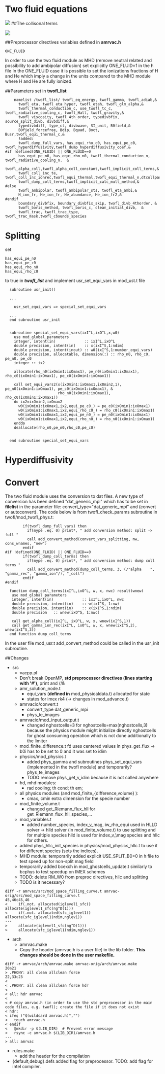 # Two fluid equations 
![](figmovdir/twofl_eq.png)
##The collisonal terms

![](figmovdir/twofl_eq_coll.png)

##Preprocessor directives variables defined in **amrvac.h**

    ONE_FLUID
In order to use the two fluid module as MHD (remove neutral related and possibility to add ambipolar diffusion) set explicitly ONE\_FLUID=1 in the h file
In the ONE\_FLUID case it is possible to set the ionizations fractions of H and He which imply a change in the units compared to the MHD module where H and He are fully ionized.

##Parameters set in **twofl\_list**

```
    namelist /twofl_list/ twofl_eq_energy, twofl_gamma, twofl_adiab,&
      twofl_eta, twofl_eta_hyper, twofl_etah, twofl_glm_alpha,&
      twofl_thermal_conduction_c, use_twofl_tc_c, twofl_radiative_cooling_c, twofl_Hall, twofl_gravity,&
      twofl_viscosity, twofl_4th_order, typedivbfix, source_split_divb, divbdiff,&
      typedivbdiff, type_ct, divbwave, SI_unit, B0field,&
      B0field_forcefree, Bdip, Bquad, Boct, Busr,twofl_equi_thermal_c,&
      !added:
      twofl_dump_full_vars, has_equi_rho_c0, has_equi_pe_c0, twofl_hyperdiffusivity,twofl_dump_hyperdiffusivity_coef,&
#if !defined(ONE_FLUID) || ONE_FLUID==0
      has_equi_pe_n0, has_equi_rho_n0, twofl_thermal_conduction_n, twofl_radiative_cooling_n,  &
      twofl_alpha_coll,twofl_alpha_coll_constant,twofl_implicit_coll_terms,&
      twofl_coll_inc_te, twofl_coll_inc_ionrec,twofl_equi_thermal,twofl_equi_thermal_n,dtcollpar,&
      twofl_dump_coll_terms,twofl_implicit_calc_mult_method,&
#else
      twofl_ambipolar, twofl_ambipolar_sts, twofl_eta_ambi,&
      H_ion_fr, He_ion_fr, He_abundance, He_ion_fr2,&
#endif
      boundary_divbfix, boundary_divbfix_skip, twofl_divb_4thorder, &
      twofl_boris_method, twofl_boris_c, clean_initial_divb,  &
      twofl_trac, twofl_trac_type, twofl_trac_mask,twofl_cbounds_species
``` 




# Splitting

set 
```
has_equi_pe_n0
has_equi_pe_c0
has_equi_rho_n0
has_equi_rho_c0
```
to true in ***twofl\_list***
and implement usr\_set\_equi\_vars in mod\_ust.t file



```
  subroutine usr_init()

  ...

    usr_set_equi_vars => special_set_equi_vars
  
  ...
  end subroutine usr_init


  subroutine special_set_equi_vars(ixI^L,ixO^L,x,w0)
    use mod_global_parameters
    integer, intent(in)             :: ixI^L,ixO^L
    double precision, intent(in)    :: x(ixI^S,1:ndim)
    double precision, intent(inout) :: w0(ixI^S,1:number_equi_vars)
    double precision, allocatable, dimension(:) :: rho_n0, rho_c0, pe_n0, pe_c0
    integer :: ix2

    allocate(rho_n0(ixOmin1:ixOmax1), pe_n0(ixOmin1:ixOmax1), rho_c0(ixOmin1:ixOmax1), pe_c0(ixOmin1:ixOmax1))

    call set_equi_vars2(x(ixOmin1:ixOmax1,ixOmin2,1), pe_n0(ixOmin1:ixOmax1), pe_c0(ixOmin1:ixOmax1), &
                        rho_n0(ixOmin1:ixOmax1), rho_c0(ixOmin1:ixOmax1))
    do ix2=ixOmin2,ixOmax2
      w0(ixOmin1:ixOmax1,ix2,equi_pe_c0_) = pe_c0(ixOmin1:ixOmax1)
      w0(ixOmin1:ixOmax1,ix2,equi_rho_c0_) = rho_c0(ixOmin1:ixOmax1)
      w0(ixOmin1:ixOmax1,ix2,equi_pe_n0_) = pe_n0(ixOmin1:ixOmax1)
      w0(ixOmin1:ixOmax1,ix2,equi_rho_n0_) = rho_n0(ixOmin1:ixOmax1)
    enddo
    deallocate(rho_n0,pe_n0,rho_c0,pe_c0)


  end subroutine special_set_equi_vars

```


# Hyperdiffusivity
# Convert



The two fluid module uses the conversion to dat files.  A new type of conversion has been defined "dat_generic_mpi"
which has to be set in **filelist** in the parameter file:
    convert_type="dat_generic_mpi"
and (convert or autoconvert). 
The code below is from twofl\_check\_params subroutine in twofl/mod\_twofl\_phys.t:

```
        if(twofl_dump_full_vars) then
          if(mype .eq. 0) print*, " add conversion method: split -> full "
          call add_convert_method(convert_vars_splitting, nw, cons_wnames, "new")
        endif
#if !defined(ONE_FLUID) || ONE_FLUID==0
        if(twofl_dump_coll_terms) then
          if(mype .eq. 0) print*, " add conversion method: dump coll terms "
          call add_convert_method(dump_coll_terms, 3, (/"alpha    ", "gamma_rec", "gamma_ion"/), "_coll")
        endif
#endif

```

```
  function dump_coll_terms(ixI^L,ixO^L, w, x, nwc) result(wnew)
   use mod_global_parameters
   integer, intent(in)             :: ixI^L,ixO^L, nwc
   double precision, intent(in)    :: w(ixI^S, 1:nw)
   double precision, intent(in)    :: x(ixI^S,1:ndim)
   double precision   :: wnew(ixO^S, 1:nwc)

   call get_alpha_coll(ixI^L, ixO^L, w, x, wnew(ixI^S,1))
   call get_gamma_ion_rec(ixI^L, ixO^L, w, x, wnew(ixI^S,2), wnew(ixI^S,3))
  end function dump_coll_terms

```

In the user file mod\_usr.t add\_convert\_method  could be called in the usr\_init subroutine.

##Changes

* src 
  - vacpp.pl 
   * Don't break OpenMP, **std preprocessor directives (lines starting with '#')**, print and //&
  - amr\_solution\_node.t
    * equi\_vars (**defined in**  mod\_physicaldata.t) allocated for state
    * states for imex rk4 (-> changes in mod\_advance.t)
  - amrvacio/convert.t
    * convert\_type dat\_generic\_mpi  
    * phys\_te\_images
  - amrvacio/mod\_input\_output.t
    * changed nghostcells=3 for nghostcells=max(nghostcells,3)  
    because the physics module might initialize directly nghostcells for ghost consuming operation
    which is not done additionally to the limiter 
  - mod\_finite\_difference.t
     fd uses centered values in phys_get_flux -> b0i has to be set to 0
     and it was set to idim 
  - physics/mod\_physics.t
    * added phys\_gamma and subroutines phys\_set\_equi\_vars  (implemented in the twofl module)
      and temporarily? phys\_te\_images 
    *  TODO remove phys\_get\_v\_idim  because it is not called anywhere  
  - hd, mhd modules: 
      * rad cooling; th cond; th em;
  - all physics modules (and mod\_finite\_{difference,volume} ):
      * cmax, cmin extra dimension for the specie number
  - mod\_finite\_volume.t
      * changed get_Riemann_flux_hll for  get_Riemann_flux_hll_species,...
  - mod\_variables.t 
      * added number\_species, index\_v\_mag, iw\_rho\_equi used in HLLD solver -> 
       hlld solver (in mod\_finite\_volume.t)  to use splitting and for multiple species
       hlld is used for index\_v_\mag species and hllc for others.
  - added phys\_hllc\_init\_species in physics/mod\_physics\_hllc.t to use it for different species (sets the indices).
  - MHD module: temporarily added explicit USE\_SPLIT\_B0=0  in h file to test speed up for non-split mag field
  - temporarily added bcexch in mod\_ghostcells\_update.t similarly to bcphys to test speedup on IMEX schemes
  - TODO: delete RM\_W0 from preproc directives, hllc and splitting 
  - TODO is it necessary?
```
diff -r amrvac/src/mod_space_filling_curve.t amrvac-orig/src/mod_space_filling_curve.t
45,46c45,46
<     if(.not. allocated(iglevel1_sfc)) allocate(iglevel1_sfc(ng^D(1)))
<     if(.not. allocated(sfc_iglevel1)) allocate(sfc_iglevel1(ndim,nglev1))
---
>     allocate(iglevel1_sfc(ng^D(1)))
>     allocate(sfc_iglevel1(ndim,nglev1))

```
* arch
  - amrvac.make 
   * Copy the header (amrvac.h is a user file) in the lib folder. 
  **This changes should be done in the user makefile.**
```
diff -r amrvac/arch/amrvac.make amrvac-orig/arch/amrvac.make
20a21
> .PHONY: all clean allclean force
22,33c23
< 
< .PHONY: all clean allclean force hdr
< 
< all: hdr amrvac
< 
< # copy amrvac.h (in order to use the std preprocessor in the main code files, e.g. twofl); create the file if it does not exist
< hdr:
< ifeq ("$(wildcard amrvac.h)","")
<   touch amrvac.h
< endif
<   @mkdir -p $(LIB_DIR)  # Prevent error message
<   rsync -c amrvac.h $(LIB_DIR)/amrvac.h
---
> all: amrvac

```
  - rules.make
    * add the header for the compilation
  - {default,debug}.defs added flag for preprocessor. TODO: add flag for intel compiler.




